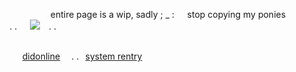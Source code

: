 
⠀⠀⠀⠀⠀⠀⠀⠀⠀⠀⠀ entire page is a wip, sadly ; _ :⠀⠀stop copying my ponies ⠀⠀⠀⠀⠀. .⠀⠀![](https://i.imgur.com/CweKHGA.png) ⠀.   .

⠀⠀⠀⠀⠀⠀⠀⠀⠀⠀⠀⠀⠀
⠀⠀⠀⠀⠀⠀⠀⠀⠀⠀⠀⠀⠀⠀⠀⠀⠀⠀⠀⠀⠀⠀⠀⠀⠀⠀⠀⠀⠀⠀ ⠀⠀⠀⠀⠀⠀⠀[didonline](https://rentry.co/didonline) ⠀ . .⠀[system rentry](https://rentry.co/hellgaze)
